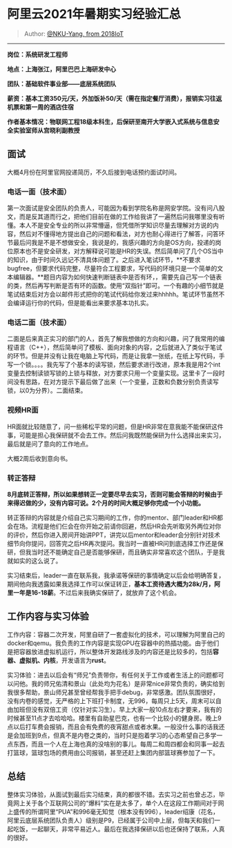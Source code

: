 # 阿里云2021年暑期实习经验汇总

> Author: [@NKU-Yang, from 2018IoT](https://github.com/NKU-Yang)

---

**岗位：系统研发工程师**

**地点：上海张江，阿里巴巴上海研发中心**

**团队：基础软件事业部——底层系统团队**

**薪资：基本工资350元/天，外加饭补50/天（需在指定餐厅消费），报销实习往返机票和第一周的酒店住宿**

**作者基本情况：物联网工程18级本科生，后保研至南开大学嵌入式系统与信息安全实验室师从宫晓利副教授**

## 面试

大概4月份在阿里官网投递简历，不久后接到电话预约面试时间。

### 电话一面（技术面）

第一次面试是安全团队的负责人，可能因为看到学院名称是网安学院。没有问八股文，而是反其道而行之，把他们目前在做的工作给我讲了一遍然后问我哪里没有听懂。本人不是安全专业的所以非常懵逼，但凭借所学知识尽量去理解对方说的内容，然后对不懂得地方提出自己的问题和看法，对方也耐心得进行了解答，问答环节最后问我是不是不想做安全，我说是的，我感兴趣的方向是OS方向，投递的岗位原本也不是安全研发，对方解释说可能是HR的失误。然后简单问了几个OS当中的知识，由于时间久远记不清具体问题了。之后进入笔试环节，**不要求bugfree，但要求代码完整，尽量符合工程要求，写代码的环境只是一个简单的文本编辑器。**题目内容为如何快速判断链表中是否有环，，需要先自己写一个链表的类，然后再写判断是否有环的函数。使用“双指针”即可。一个有趣的小细节就是笔试结束后对方会以邮件形式把你的笔试代码给你发过来hhhhh。笔试环节虽然不会编译运行你的代码，但是能看出来要求基本功扎实。

### 电话二面（技术面）

二面是后来真正实习的部门的人，首先了解我想做的方向和兴趣，问了我常用的编程语言（C++），然后简单问了模板、面向对象的内容，之后就进入了类似于笔试的环节。但是并没有让我在电脑上写代码，而是让我拿一张纸，在纸上写代码，手写一个锁。。。。我先写了个基本的读写锁，然后要求进行改进，原本我是用2个int变量去控制读锁写锁的上锁与释放，对方要求只用一个变量实现。这里卡了一段时间没有思路，在对方提示下最后做了出来（一个变量，正数和负数分别负责读写锁，以0为分界）。二面结束。

### 视频HR面

HR面就比较随意了，问一些稀松平常的问题，但是HR非常在意我能不能保研这件事，可能是担心我保研就不会去工作。然后问我既然能保研为什么选择出来实习，最后就是问了意向的工作地点。

大概2周后收到意向书。

### 转正答辩

**8月底转正答辩，所以如果想转正一定要尽早去实习，否则可能会答辩的时候由于来得迟做的少，没有内容可说。2个月的时间大概足够你完成一个小功能。**

转正答辩的内容就是介绍自己实习期间的工作，你的mentor、部门leader和HR都会在场。流程是他们仨会在你开始之前请你回避，然后HR会先听取另外两位对你的评价，然后你进入房间开始讲PPT，讲完以后mentor和leader会分别针对技术细节向你提问，回答完之后HR再次提问。我当时一直被HR问到底选择工作还是保研，但我当时还不能确定自己是否能够保研，而且确实非常喜欢这个团队，于是我就如实的这么说了。

实习结束后，leader一直在联系我，我承诺等保研的事情确定以后会给明确答复，期间他向我透露如果我选择工作可以保证转正，**基本工资待遇大概为28k/月，阿里一年是16-18薪**。不过后来我确实保研了，就放弃了这个机会。

## 工作内容与实习体验

工作内容：容器二次开发，阿里自研了一套虚拟化的技术，可以理解为阿里自己的docker和qemu。我负责的工作内容是实现GPU在容器中的热插功能。由于他们是把容器放进虚拟机运行，所以整体开发路线涉及的内容还是比较多的，包括**容器、虚拟机、内核**，开发语言为**rust**。

实习体验：进去以后会有“师兄”负责带你，有任何关于工作或者生活上的问题都可以问他。我的师兄佑清和景山（此处均为花名）是非常nice非常负责的，确实给到我很多帮助，景山师兄甚至曾经帮我手把手debug，非常感激。团队氛围很好，没有内卷的感觉，无严格的上下班打卡制度，无996，每周只上5天，周末可以自由加班但没有双倍工资（仅针对实习生）。早上大家一般10点左右才要来，我有的时候甚至11点才去哈哈哈。楼里有自助星巴克，也有一个比较小的健身房。晚上9点以后打车费会报销，而且会有免费的夜宵甜点或者水果。一般没什么事的话我还是会加班到9点，但真不是内卷之类的，当时只是抱着学习的心态希望自己多学一点东西，而且一个人在上海也真的没啥别的事儿。每周二和周四都会和同事一起去打篮球，篮球包场的费用由公司报销，甚至还赶上集团内部篮球赛参加了一下。

## 总结

整体实习体验，从面试到最后实习结束，真的都很不错。去实习之前也曾忐忑，毕竟网上关于各个互联网公司的“爆料”实在是太多了，单个人在这段工作期间对于网上盛传的所谓阿里“PUA”和996毫无知觉（根本没有996），leader绍康（花名，阿里云底层系统团队负责人）级别是P9，已经属于公司中上层，但每天和我们一起吃饭，一起聊天，非常平易近人。最后在我选择保研以后也还保持了联系，人真的很好。
